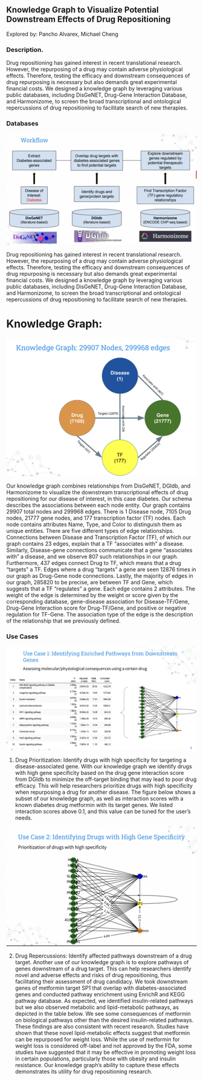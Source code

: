

## Knowledge Graph to Visualize Potential Downstream Effects of Drug Repositioning

Explored by: Pancho Alvarex, Michael Cheng


### Description. 

Drug repositioning has gained interest in recent translational research. However, the repurposing of a drug may contain adverse physiological effects. Therefore, testing the efficacy and downstream consequences of drug repurposing is necessary but also demands great experimental financial costs. We designed a knowledge graph by leveraging various public databases, including DisGeNET, Drug-Gene Interaction Database, and Harmonizome, to screen the broad transcriptional and ontological repercussions of drug repositioning to facilitate search of new therapies. 


### Databases

![img](img/drug-rep-workflow.png)

Drug repositioning has gained interest in recent translational research. However, the repurposing of a drug may contain adverse physiological effects. Therefore, testing the efficacy and downstream consequences of drug repurposing is necessary but also demands great experimental financial costs. We designed a knowledge graph by leveraging various public databases, including DisGeNET, Drug-Gene Interaction Database, and Harmonizome, to screen the broad transcriptional and ontological repercussions of drug repositioning to facilitate search of new therapies. 


# Knowledge Graph: 

![img](img/drug-rep-schema.png)

Our knowledge graph combines relationships from 
DisGeNET, DGIdb, and Harmonizome to visualize the 
downstream transcriptional effects of drug repositioning 
for our disease of interest, in this case diabetes. Our 
schema describes the associations between each node 
entity. Our graph contains 29907 total nodes and 299968 
edges. There is 1 Disease node, 7105 Drug nodes, 21777 
gene nodes, and 177 transcription factor (TF) nodes. 
Each node contains attributes Name, Type, and Color to 
distinguish them as unique entities. There are five 
different types of edge relationships. Connections 
between Disease and Transcription Factor (TF), of which 
our graph contains 23 edges, explain that a TF 
“associates with” a disease. Similarly, Disease-gene 
connections communicate that a gene “associates with” 
a disease, and we observe 807 such relationships in our 
graph. Furthermore, 437 edges connect Drug to TF, which means that a drug “targets” a TF. Edges where a drug “targets” a gene are seen 12876 times in our graph as Drug-Gene node connections. Lastly, the majority of edges in our graph, 285820 to be precise, are between TF and Gene, which suggests that a TF “regulates” a gene. Each edge contains 2 attributes. The weight of the edge is determined by the weight or score given by the corresponding database, gene-disease association for Disease-TF/Gene, Drug-Gene Interaction score for Drug-TF/Gene, and positive or negative regulation for TF-Gene. The association type of the edge is the description of the relationship that we previously defined. 


### Use Cases 

![img](img/usecase1.png)

1. Drug Prioritization: Identify drugs with high specificity for targeting a disease-associated gene. With our knowledge graph we identify drugs with high gene specificity based on the drug gene interaction
score from DGIdb to minimize the off-target binding that may lead to poor drug efficacy. This will help researchers prioritize drugs with high specificity when repurposing a drug for another disease. The figure below shows a subset of our knowledge graph, as well as interaction scores with a known diabetes drug metformin with its target genes. We listed interaction scores above 0.1, and this value can be tuned for the user’s needs. 

![img](img/usecase2.png)

2. Drug Repercussions: Identify affected pathways 
downstream of a drug target. Another use of our 
knowledge graph is to explore pathways of genes 
downstream of a drug target. This can help 
researchers identify novel and adverse effects and 
risks of drug repositioning, thus facilitating their 
assessment of drug candidacy. We took downstream 
genes of metformin target SP1 that overlap with 
diabetes-associated genes and conducted pathway 
enrichment using EnrichR and KEGG pathway 
database. As expected, we identified insulin-related 
pathways but we also observed metabolic and 
lipid-metabolic pathways, as depicted in the table 
below. We see some consequences of metformin on biological pathways other than the desired insulin-related pathways. These findings are also consistent with recent research. Studies have shown that these novel lipid-metabolic effects suggest that metformin can be repurposed for weight loss. While the use of metformin for weight loss is considered off-label and not approved by the FDA, some studies have suggested that it may be effective in promoting weight loss in certain populations, particularly those with obesity and insulin resistance. Our knowledge graph’s ability to capture these effects demonstrates its utility for drug repositioning research.

